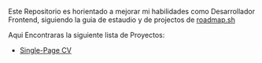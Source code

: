 Este Repositorio es horientado a mejorar mi habilidades como Desarrollador Frontend, siguiendo la guia de estaudio y de projectos de <a href="https://roadmap.sh/projects/" target="_blank">roadmap.sh</a>

Aqui Encontraras la siguiente lista de Proyectos:
<ul>
    <li><a href="https://roadmap.sh/projects/single-page-cv">Single-Page CV</a></li>
</ul>